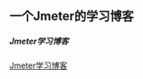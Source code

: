 ## 一个Jmeter的学习博客
 
<!-- ![Jmeter学习博客](https://blog.csdn.net/sylgdxsgx/article/details/79269269) -->

##### Jmeter学习博客

[Jmeter学习博客](https://blog.csdn.net/sylgdxsgx/article/details/79269269)